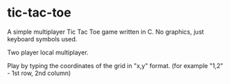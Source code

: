 # tic-tac-toe
 A simple multiplayer Tic Tac Toe game written in C. No graphics, just keyboard symbols used. 

Two player local multiplayer.

Play by typing the coordinates of the grid in "x,y" format. (for example "1,2" - 1st row, 2nd column)
